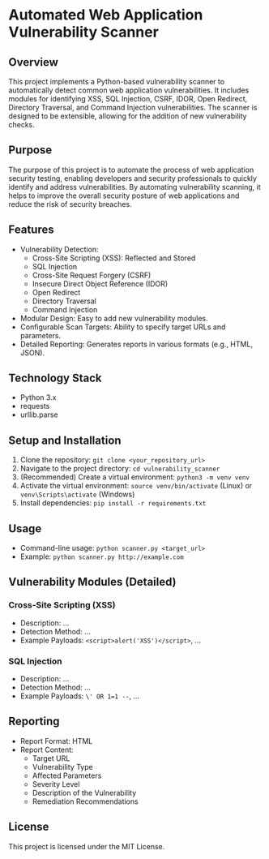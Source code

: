 # Automated Web Application Vulnerability Scanner

## Overview

This project implements a Python-based vulnerability scanner to automatically detect common web application vulnerabilities. It includes modules for identifying XSS, SQL Injection, CSRF, IDOR, Open Redirect, Directory Traversal, and Command Injection vulnerabilities. The scanner is designed to be extensible, allowing for the addition of new vulnerability checks.

## Purpose

The purpose of this project is to automate the process of web application security testing, enabling developers and security professionals to quickly identify and address vulnerabilities. By automating vulnerability scanning, it helps to improve the overall security posture of web applications and reduce the risk of security breaches.

## Features

* Vulnerability Detection:
    * Cross-Site Scripting (XSS): Reflected and Stored
    * SQL Injection
    * Cross-Site Request Forgery (CSRF)
    * Insecure Direct Object Reference (IDOR)
    * Open Redirect
    * Directory Traversal
    * Command Injection
* Modular Design: Easy to add new vulnerability modules.
* Configurable Scan Targets: Ability to specify target URLs and parameters.
* Detailed Reporting: Generates reports in various formats (e.g., HTML, JSON).

## Technology Stack

* Python 3.x
* requests
* urllib.parse

## Setup and Installation

1.  Clone the repository: `git clone <your_repository_url>`
2.  Navigate to the project directory: `cd vulnerability_scanner`
3.  (Recommended) Create a virtual environment: `python3 -m venv venv`
4.  Activate the virtual environment: `source venv/bin/activate` (Linux) or `venv\Scripts\activate` (Windows)
5.  Install dependencies: `pip install -r requirements.txt`

## Usage

* Command-line usage: `python scanner.py <target_url>`
* Example: `python scanner.py http://example.com`

## Vulnerability Modules (Detailed)

### Cross-Site Scripting (XSS)

* Description: ...
* Detection Method: ...
* Example Payloads: `<script>alert('XSS')</script>`, ...

### SQL Injection

* Description: ...
* Detection Method: ...
* Example Payloads: `\' OR 1=1 --`, ...

## Reporting

* Report Format: HTML
* Report Content:
    * Target URL
    * Vulnerability Type
    * Affected Parameters
    * Severity Level
    * Description of the Vulnerability
    * Remediation Recommendations

## License

This project is licensed under the MIT License.
